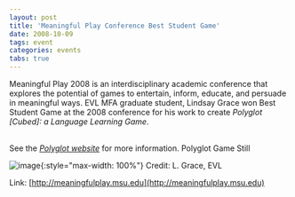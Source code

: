 ```yaml
---
layout: post
title: 'Meaningful Play Conference Best Student Game'
date: 2008-10-09
tags: event
categories: events
tabs: true
---
```


Meaningful Play 2008 is an interdisciplinary academic conference that explores the potential of games to entertain, inform, educate, and persuade in meaningful ways.  EVL MFA graduate student, Lindsay Grace won Best Student Game at the 2008 conference for his work to create <em>Polyglot [Cubed]: a Language Learning Game</em>.<br><br>
  
See the <em><a href="http://www.PolyglotGame.com">Polyglot website</a></em> for more information.
Polyglot Game Still

![image](https://www.evl.uic.edu/output/originals/polyglot.png-srcw.jpg){:style="max-width: 100%"}
Credit: L. Grace, EVL


Link: [http://meaningfulplay.msu.edu](http://meaningfulplay.msu.edu)
